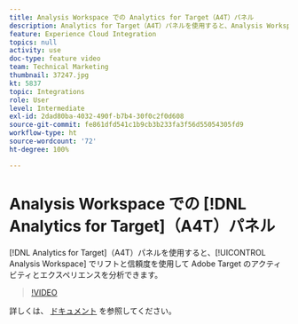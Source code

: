 ```yaml
---
title: Analysis Workspace での Analytics for Target（A4T）パネル
description: Analytics for Target（A4T）パネルを使用すると、Analysis Workspace でリフトと信頼度を使用して Adobe Target のアクティビティとエクスペリエンスを分析できます。
feature: Experience Cloud Integration
topics: null
activity: use
doc-type: feature video
team: Technical Marketing
thumbnail: 37247.jpg
kt: 5837
topic: Integrations
role: User
level: Intermediate
exl-id: 2dad80ba-4032-490f-b7b4-30f0c2f0d608
source-git-commit: fe861dfd541c1b9cb3b233fa3f56d55054305fd9
workflow-type: ht
source-wordcount: '72'
ht-degree: 100%

---
```


# Analysis Workspace での [!DNL Analytics for Target]（A4T）パネル

[!DNL Analytics for Target]（A4T）パネルを使用すると、[!UICONTROL Analysis Workspace] でリフトと信頼度を使用して Adobe Target のアクティビティとエクスペリエンスを分析できます。

>[!VIDEO](https://video.tv.adobe.com/v/37247/?quality=12&learn=on)

詳しくは、 [ドキュメント](https://experienceleague.adobe.com/docs/analytics/analyze/analysis-workspace/panels/a4t-panel.html?lang=ja) を参照してください。
